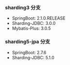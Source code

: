 ### sharding3 分支

- SpringBoot: 2.1.0.RELEASE
- Sharding-JDBC: 3.0.0
- Mybatis-Plus: 3.0.5

### sharding5-jpa 分支
- SpringBoot: 2.7.6
- Sharding-JDBC: 5.1.0